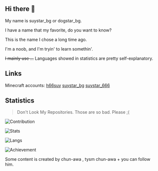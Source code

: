 ## Hi there 👋

My name is suystar_bg or dogstar_bg.

I have a name that my favorite, do you want to know?

This is the name I chose a long time ago.

I'm a noob, and I'm tryin' to learn somethin'.


~~I mainly use ...~~ Languages showed in statistics are pretty self-explanatory.

## Links
Minecraft accounts: [h66suy](https://namemc.com/profile/h66suy.1) [suystar_bg](https://namemc.com/profile/suystar_bg.1) [suystar_666](https://namemc.com/profile/suystar_666.1)

## Statistics
> Don't Look My Repositories. Those are so bad. Please ;\(


![Contribution](https://ghchart.rshah.org/409ba5/muderstar)

![Stats](https://github-readme-stats.vercel.app/api?username=muderstar&title_color=3E79CC&show_icons=true&icon_color=80CAFF&include_all_c)

![Langs](https://github-readme-stats.vercel.app/api/top-langs/?username=muderstar&&title_color=3E79CC&show_icons=true&icon_color=80CAFF&include_all_c)

![Achievement](http://github-readme-streak-stats.herokuapp.com?user=muderstar&theme=vue&date_format=%5BY.%5Dn.j&dates=000000)

Some content is created by chun-awa , tysm chun-awa + you can follow him.
